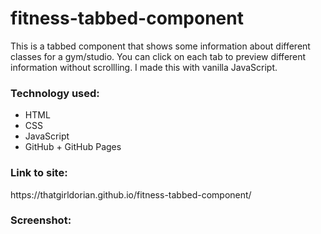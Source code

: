 # fitness-tabbed-component
This is a tabbed component that shows some information about different classes for a gym/studio. You can click on each tab to preview different information without scrollling. I made this with vanilla JavaScript. 

<h3>Technology used:</h3>

- HTML
- CSS
- JavaScript
- GitHub + GitHub Pages


<h3>Link to site:</h3>
https://thatgirldorian.github.io/fitness-tabbed-component/


<h3>Screenshot:</h3>

